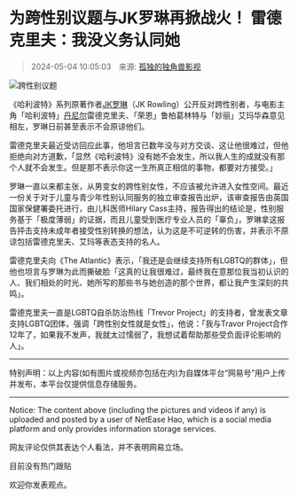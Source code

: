 # 为跨性别议题与JK罗琳再掀战火！ 雷德克里夫：我没义务认同她

> 2024-05-04 10:05:03　来源: [孤独的独角兽影视](https://www.163.com/dy/media/T1664975465307.html)

![跨性别议题](https://static.ws.126.net/163/f2e/dy_media/dy_media/static/images/ipLocation.f6d00eb.svg)

《哈利波特》系列原著作者[JK罗琳](https://ent.163.com/keywords/0/4/004a004b7f577433/1.html)（JK Rowling）公开反对跨性别者，与电影主角「哈利波特」[丹尼尔](https://ent.163.com/keywords/4/3/4e395c3c5c14/1.html)雷德克里夫、「荣恩」鲁柏葛林特与「妙丽」艾玛华森意见相左，罗琳日前甚至表示不会原谅他们。

雷德克里夫最近受访回应此事，他坦言已数年没与对方交谈、这让他很难过，但他拒绝向对方道歉，「显然《哈利波特》没有她不会发生，所以我人生的成就没有那个人就不会发生。但是那不表示你这一生所真正相信的事物，都要对方接受。」

罗琳一直以来都主张，从男变女的跨性别女性，不应该被允许进入女性空间。最近一份关于对于儿童与青少年性别认同服务的独立审查报告出炉，该审查报告由英国国家保健署委托进行，由儿科医师Hilary Cass主持，报告得出的结论是，性别服务基于「极度薄弱」的证据，而且儿童受到医疗专业人员的「辜负」，罗琳拿这报告抨击支持未成年者接受性别转换的想法，认为这是不可逆转的伤害，并表示不原谅包括雷德克里夫、艾玛等表态支持的名人。

雷德克里夫向《The Atlantic》表示，「我还是会继续支持所有LGBTQ的群体」，但他也坦言与罗琳为此而撕破脸「这真的让我很难过，最终我在意那位我当初认识的人、我们相处的时光、她所写的那些书与她创造的那个世界，都让我产生深刻的共鸣」。

雷德克里夫一直是LGBTQ自杀防治热线「Trevor Project」的支持者，曾发表文章支持LGBTQ团体，强调「跨性别女性就是女性」，他说：「我与Travor Project合作12年了，如果我不发声，我就太过懦弱了，我想试着帮助那些受负面评论影响的人」。

---

特别声明：以上内容(如有图片或视频亦包括在内)为自媒体平台“网易号”用户上传并发布，本平台仅提供信息存储服务。

---

Notice: The content above (including the pictures and videos if any) is uploaded and posted by a user of NetEase Hao, which is a social media platform and only provides information storage services.

网友评论仅供其表达个人看法，并不表明网易立场。

目前没有热门跟贴

欢迎你发表观点。